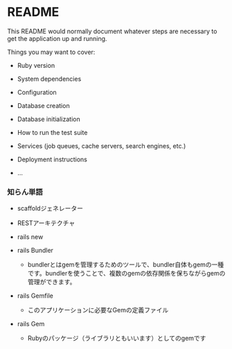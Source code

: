 # README

This README would normally document whatever steps are necessary to get the
application up and running.

Things you may want to cover:

* Ruby version

* System dependencies

* Configuration

* Database creation

* Database initialization

* How to run the test suite

* Services (job queues, cache servers, search engines, etc.)

* Deployment instructions

* ...

### 知らん単語

- scaffoldジェネレーター
- RESTアーキテクチャ
- rails new

- rails Bundler
  - bundlerとはgemを管理するためのツールで、bundler自体もgemの一種です。bundlerを使うことで、複数のgemの依存関係を保ちながらgemの管理ができます。

- rails Gemfile
  - このアプリケーションに必要なGemの定義ファイル

- rails Gem
  - Rubyのパッケージ（ライブラリともいいます）としてのgemです